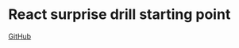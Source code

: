 # React surprise drill starting point

[GitHub](https://github.com/Thinkful-Ed/react-surprise-starting-point)
